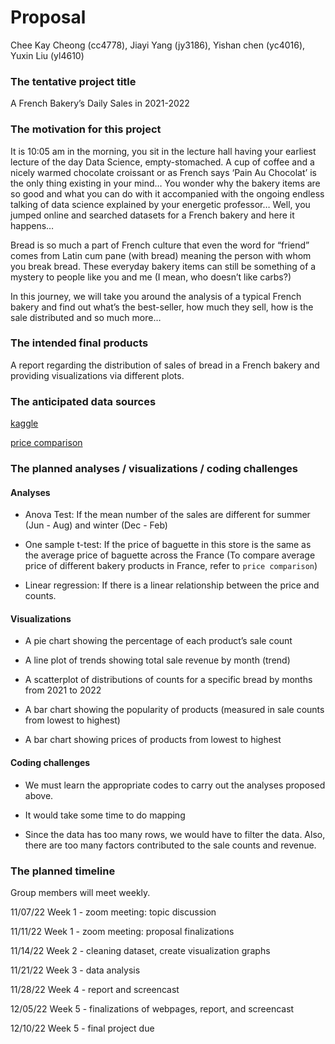 Proposal
================
Chee Kay Cheong (cc4778), Jiayi Yang (jy3186), Yishan chen (yc4016),
Yuxin Liu (yl4610)

### The tentative project title

A French Bakery’s Daily Sales in 2021-2022

### The motivation for this project

It is 10:05 am in the morning, you sit in the lecture hall having your
earliest lecture of the day Data Science, empty-stomached. A cup of
coffee and a nicely warmed chocolate croissant or as French says ‘Pain
Au Chocolat’ is the only thing existing in your mind… You wonder why the
bakery items are so good and what you can do with it accompanied with
the ongoing endless talking of data science explained by your energetic
professor… Well, you jumped online and searched datasets for a French
bakery and here it happens…

Bread is so much a part of French culture that even the word for
“friend” comes from Latin cum pane (with bread) meaning the person with
whom you break bread. These everyday bakery items can still be something
of a mystery to people like you and me (I mean, who doesn’t like carbs?)

In this journey, we will take you around the analysis of a typical
French bakery and find out what’s the best-seller, how much they sell,
how is the sale distributed and so much more…

### The intended final products

A report regarding the distribution of sales of bread in a French bakery
and providing visualizations via different plots.

### The anticipated data sources

[kaggle](https://www.kaggle.com/datasets/matthieugimbert/french-bakery-daily-sales)

[price
comparison](https://www.france-hotel-guide.com/en/blog/cost-baguette-paris/)

### The planned analyses / visualizations / coding challenges

#### Analyses

-   Anova Test: If the mean number of the sales are different for summer
    (Jun - Aug) and winter (Dec - Feb)

-   One sample t-test: If the price of baguette in this store is the
    same as the average price of baguette across the France (To compare
    average price of different bakery products in France, refer to
    `price comparison`)

-   Linear regression: If there is a linear relationship between the
    price and counts.

#### Visualizations

-   A pie chart showing the percentage of each product’s sale count

-   A line plot of trends showing total sale revenue by month (trend)

-   A scatterplot of distributions of counts for a specific bread by
    months from 2021 to 2022

-   A bar chart showing the popularity of products (measured in sale
    counts from lowest to highest)

-   A bar chart showing prices of products from lowest to highest

#### Coding challenges

-   We must learn the appropriate codes to carry out the analyses
    proposed above.

-   It would take some time to do mapping

-   Since the data has too many rows, we would have to filter the data.
    Also, there are too many factors contributed to the sale counts and
    revenue.

### The planned timeline

Group members will meet weekly.

11/07/22 Week 1 - zoom meeting: topic discussion

11/11/22 Week 1 - zoom meeting: proposal finalizations

11/14/22 Week 2 - cleaning dataset, create visualization graphs

11/21/22 Week 3 - data analysis

11/28/22 Week 4 - report and screencast

12/05/22 Week 5 - finalizations of webpages, report, and screencast

12/10/22 Week 5 - final project due
